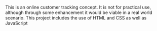 This is an online customer tracking concept. It is not for practical use, although through some enhancement it would be viable in a real world scenario.
This project includes the use of HTML and CSS as well as JavaScript
